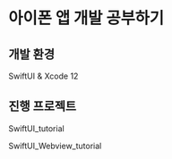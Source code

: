 # 아이폰 앱 개발 공부하기 
## 개발 환경
SwiftUI & Xcode 12

## 진행 프로젝트 

SwiftUI_tutorial

SwiftUI_Webview_tutorial 

